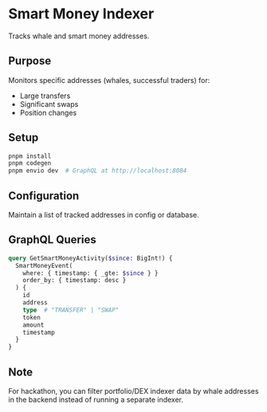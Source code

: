# Smart Money Indexer

Tracks whale and smart money addresses.

## Purpose

Monitors specific addresses (whales, successful traders) for:
- Large transfers
- Significant swaps
- Position changes

## Setup

```bash
pnpm install
pnpm codegen
pnpm envio dev  # GraphQL at http://localhost:8084
```

## Configuration

Maintain a list of tracked addresses in config or database.

## GraphQL Queries

```graphql
query GetSmartMoneyActivity($since: BigInt!) {
  SmartMoneyEvent(
    where: { timestamp: { _gte: $since } }
    order_by: { timestamp: desc }
  ) {
    id
    address
    type  # "TRANSFER" | "SWAP"
    token
    amount
    timestamp
  }
}
```

## Note

For hackathon, you can filter portfolio/DEX indexer data by whale addresses in the backend instead of running a separate indexer.
